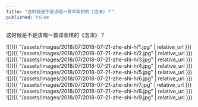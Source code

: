 ```yaml
---
title: "这时候是不是该唱一首邓紫棋的《泡沫》？"
published: false
---
```

这时候是不是该唱一首邓紫棋的《泡沫》？



![]({{ "/assets/images/2018/07/2018-07-21-zhe-shi-h/1.jpg" | relative_url }})
![]({{ "/assets/images/2018/07/2018-07-21-zhe-shi-h/2.jpg" | relative_url }})
![]({{ "/assets/images/2018/07/2018-07-21-zhe-shi-h/3.jpg" | relative_url }})
![]({{ "/assets/images/2018/07/2018-07-21-zhe-shi-h/4.jpg" | relative_url }})
![]({{ "/assets/images/2018/07/2018-07-21-zhe-shi-h/5.jpg" | relative_url }})
![]({{ "/assets/images/2018/07/2018-07-21-zhe-shi-h/6.jpg" | relative_url }})
![]({{ "/assets/images/2018/07/2018-07-21-zhe-shi-h/7.jpg" | relative_url }})
![]({{ "/assets/images/2018/07/2018-07-21-zhe-shi-h/8.jpg" | relative_url }})
![]({{ "/assets/images/2018/07/2018-07-21-zhe-shi-h/9.jpg" | relative_url }})
